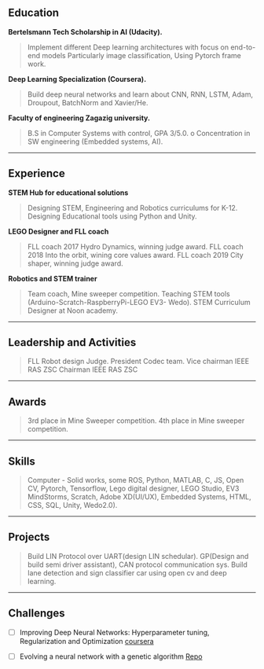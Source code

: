 
## Education
__Bertelsmann Tech Scholarship in AI (Udacity).__                                                                  
>Implement different Deep learning architectures with focus on end-to-end models Particularly image classification, Using Pytorch frame work.

__Deep Learning Specialization (Coursera).__
>Build deep neural networks and learn about CNN, RNN, LSTM, Adam, Droupout, BatchNorm and Xavier/He.

__Faculty of engineering Zagazig university.__
>B.S in Computer Systems with control, GPA 3/5.0.
o Concentration in SW engineering (Embedded systems, AI).

***

## Experience
__STEM Hub for educational solutions__
>Designing STEM, Engineering and Robotics curriculums for K-12.
>Designing Educational tools using Python and Unity.

__LEGO Designer and FLL coach__
>FLL coach 2017 Hydro Dynamics, winning judge award. FLL coach 2018 Into the orbit, wining core values award. FLL coach 2019 City shaper, winning judge award.

__Robotics and STEM trainer__
>Team coach, Mine sweeper competition.
>Teaching STEM tools (Arduino-Scratch-RaspberryPi-LEGO EV3- Wedo). STEM Curriculum Designer at Noon academy.

***

## Leadership and Activities
>FLL Robot design Judge.
>President Codec team. 
>Vice chairman IEEE RAS ZSC Chairman IEEE RAS ZSC

****

## Awards
>3rd place in Mine Sweeper competition.
>4th place in Mine sweeper competition.

****

## Skills
>Computer - Solid works, some ROS, Python, MATLAB, C, JS, Open CV, Pytorch, Tensorflow, Lego digital designer, LEGO Studio, EV3 MindStorms, Scratch, Adobe XD(UI/UX), Embedded Systems, HTML, CSS, SQL, Unity, Wedo2.0).

___

## Projects
>Build LIN Protocol over UART(design LIN schedular).
>GP(Design and build semi driver assistant), CAN protocol communication sys. 
>Build lane detection and sign classifier car using open cv and deep learning.

___

## Challenges 
- [ ] Improving Deep Neural Networks: Hyperparameter tuning, Regularization and Optimization [coursera](https://www.coursera.org/learn/deep-neural-network/home/welcome)
- [ ] Evolving a neural network with a genetic algorithm [Repo](https://github.com/Mohamedtareque/network-with-a-genetic-algorithm)


